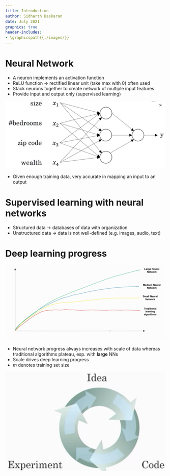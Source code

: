 ```yaml
---
title: Introduction
author: Sidharth Baskaran
date: July 2021
graphics: true
header-includes:
- \graphicspath{{./images/}}
---
```


# Neural Network

* A neuron implements an activation function
* ReLU function $\rightarrow$ rectified linear unit (take max with 0) often used
* Stack neurons together to create network of multiple input features
* Provide input and output only (supervised learning)

![Example NN](../images/1626205631882.png)

* Given enough training data, very accurate in mapping an input to an output

# Supervised learning with neural networks

* Structured data $\rightarrow$ databases of data with organization
* Unstructured data $\rightarrow$ data is not well-defined (e.g. images, audio, text)

# Deep learning progress

![Scale](../images/1626208269508.png)  


* Neural network progress always increases with scale of data whereas traditional algorithms plateau, esp. with **large** NNs
* Scale drives deep learning progress
* $m$ denotes training set size

![Deep learning cycle](../images/1626207915130.png)